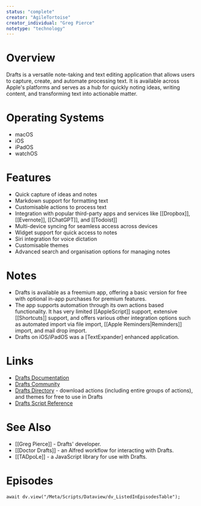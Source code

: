 ```yaml
---
status: "complete"
creator: "AgileTortoise"
creator_individual: "Greg Pierce"
notetype: "technology"
---
```

# Overview
Drafts is a versatile note-taking and text editing application that allows users to capture, create, and automate processing text. It is available across Apple's platforms and serves as a hub for quickly noting ideas, writing content, and transforming text into actionable matter.

# Operating Systems
- macOS
- iOS
- iPadOS
- watchOS

# Features
- Quick capture of ideas and notes
- Markdown support for formatting text
- Customisable actions to process text
- Integration with popular third-party apps and services like [[Dropbox]], [[Evernote]], [[ChatGPT]], and [[Todoist]]
- Multi-device syncing for seamless access across devices
- Widget support for quick access to notes
- Siri integration for voice dictation
- Customisable themes
- Advanced search and organisation options for managing notes

# Notes
- Drafts is available as a freemium app, offering a basic version for free with optional in-app purchases for premium features.
- The app supports automation through its own actions based functionality. It has very limited [[AppleScript]] support, extensive [[Shortcuts]] support, and offers various other integration options such as automated import via file import, [[Apple Reminders|Reminders]] import, and mail drop import.
- Drafts on iOS/iPadOS was a [TextExpander] enhanced application.

# Links
- [Drafts Documentation](https://docs.getdrafts.com)
- [Drafts Community](https://forums.getdrafts.com)
- [Drafts Directory](https://directory.getdrafts.com) - download actions (including entire groups of actions), and themes for free to use in Drafts
- [Drafts Script Reference](https://scripting.getdrafts.com)

# See Also
- [[Greg Pierce]] - Drafts' developer.
- [[Doctor Drafts]] - an Alfred workflow for interacting with Drafts.
- [[TADpoLe]] - a JavaScript library for use with Drafts.

# Episodes
```dataviewjs
await dv.view("/Meta/Scripts/Dataview/dv_ListedInEpisodesTable");
```

